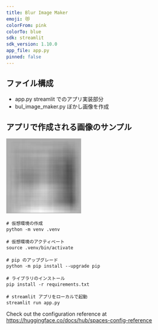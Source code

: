 ```yaml
---
title: Blur Image Maker
emoji: 😻
colorFrom: pink
colorTo: blue
sdk: streamlit
sdk_version: 1.10.0
app_file: app.py
pinned: false
---
```


## ファイル構成

- app.py streamlit でのアプリ実装部分
- bul_image_maker.py ぼかし画像を作成

## アプリで作成される画像のサンプル

  <img src="images/bul_image.jpg" width="200">

```sh:mac仮想環境作成
# 仮想環境の作成
python -m venv .venv

# 仮想環境のアクティベート
source .venv/bin/activate

# pip のアップグレード
python -m pip install --upgrade pip

# ライブラリのインストール
pip install -r requirements.txt

# streamlit アプリをローカルで起動
streamlit run app.py
```

Check out the configuration reference at https://huggingface.co/docs/hub/spaces-config-reference
